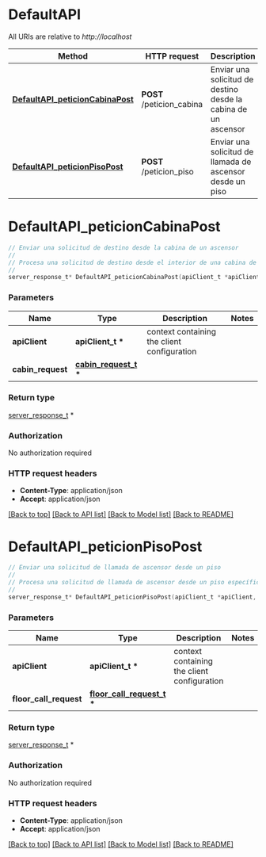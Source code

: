 # DefaultAPI

All URIs are relative to *http://localhost*

Method | HTTP request | Description
------------- | ------------- | -------------
[**DefaultAPI_peticionCabinaPost**](DefaultAPI.md#DefaultAPI_peticionCabinaPost) | **POST** /peticion_cabina | Enviar una solicitud de destino desde la cabina de un ascensor
[**DefaultAPI_peticionPisoPost**](DefaultAPI.md#DefaultAPI_peticionPisoPost) | **POST** /peticion_piso | Enviar una solicitud de llamada de ascensor desde un piso


# **DefaultAPI_peticionCabinaPost**
```c
// Enviar una solicitud de destino desde la cabina de un ascensor
//
// Procesa una solicitud de destino desde el interior de una cabina de ascensor, enviando el estado actual de todos los ascensores gestionados. La solicitud se envía al servidor central a través de CoAP sobre DTLS-PSK. 
//
server_response_t* DefaultAPI_peticionCabinaPost(apiClient_t *apiClient, cabin_request_t *cabin_request);
```

### Parameters
Name | Type | Description  | Notes
------------- | ------------- | ------------- | -------------
**apiClient** | **apiClient_t \*** | context containing the client configuration |
**cabin_request** | **[cabin_request_t](cabin_request.md) \*** |  | 

### Return type

[server_response_t](server_response.md) *


### Authorization

No authorization required

### HTTP request headers

 - **Content-Type**: application/json
 - **Accept**: application/json

[[Back to top]](#) [[Back to API list]](../README.md#documentation-for-api-endpoints) [[Back to Model list]](../README.md#documentation-for-models) [[Back to README]](../README.md)

# **DefaultAPI_peticionPisoPost**
```c
// Enviar una solicitud de llamada de ascensor desde un piso
//
// Procesa una solicitud de llamada de ascensor desde un piso específico, enviando el estado actual de todos los ascensores gestionados. La solicitud se envía al servidor central a través de CoAP sobre DTLS-PSK. 
//
server_response_t* DefaultAPI_peticionPisoPost(apiClient_t *apiClient, floor_call_request_t *floor_call_request);
```

### Parameters
Name | Type | Description  | Notes
------------- | ------------- | ------------- | -------------
**apiClient** | **apiClient_t \*** | context containing the client configuration |
**floor_call_request** | **[floor_call_request_t](floor_call_request.md) \*** |  | 

### Return type

[server_response_t](server_response.md) *


### Authorization

No authorization required

### HTTP request headers

 - **Content-Type**: application/json
 - **Accept**: application/json

[[Back to top]](#) [[Back to API list]](../README.md#documentation-for-api-endpoints) [[Back to Model list]](../README.md#documentation-for-models) [[Back to README]](../README.md)


